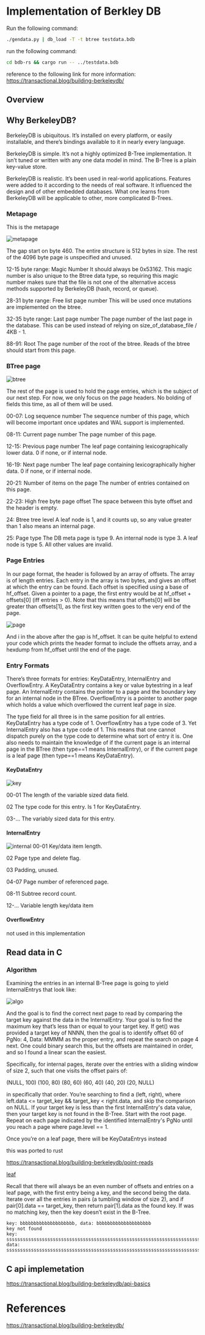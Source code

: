 # Implementation of Berkley DB

Run the following command:

```bash
./gendata.py | db_load -T -t btree testdata.bdb
```

run the following command:
```bash
cd bdb-rs && cargo run -- ../testdata.bdb
```

reference to the following link for more information: https://transactional.blog/building-berkeleydb/


## Overview
## Why BerkeleyDB?
BerkeleyDB is ubiquitous. It’s installed on every platform, or easily installable, and there’s bindings available to it in nearly every language.

BerkeleyDB is simple. It’s not a highly optimized B-Tree implementation. 
It isn’t tuned or written with any one data model in mind. The B-Tree is a 
plain key-value store.


BerkeleyDB is realistic. It’s been used in real-world applications. 
Features were added to it according to the needs of real software. 
It influenced the design and of other embedded databases. What one learns 
from BerkeleyDB will be applicable to other, more complicated B-Trees.

### Metapage 

This is the metapage

![metapage](./metapage.jpeg)

The gap start on byte 460.
The entire structure is 512 bytes in size. 
The rest of the 4096 byte page is unspecified and unused. 

12-15 byte range: Magic Number
It should always be 0x53162. This magic number is also unique to the Btree data type, so requiring this magic number makes sure that the file is not one of the alternative access methods supported by BerkeleyDB (hash, record, or queue).

28-31 byte range: Free list page number
This will be used once mutations are implemented on the btree.

32-35 byte range: Last page number
The page number of the last page in the database. This can be used instead of relying on size_of_database_file / 4KB - 1.

88-91: Root
The page number of the root of the btree. Reads of the btree should start from this page.


### BTree page

![btree](./btree.jpeg)

The rest of the page is used to hold the page entries, which is the subject of our next step. For now, we only focus on the page headers. No bolding of fields this time, as all of them will be used.

00-07: Log sequence number
The sequence number of this page, which will become important once updates and WAL support is implemented.

08-11: Current page number
The page number of this page.

12-15: Previous page number
The leaf page containing lexicographically lower data. 0 if none, or if internal node.

16-19: Next page number
The leaf page containing lexicographically higher data. 0 if none, or if internal node.

20-21: Number of items on the page
The number of entries contained on this page.

22-23: High free byte page offset
The space between this byte offset and the header is empty.

24: Btree tree level
A leaf node is 1, and it counts up, so any value greater than 1 also means an internal page.

25: Page type
The DB meta page is type 9. An internal node is type 3. A leaf node is type 5. All other values are invalid.


### Page Entries
In our page format, the header is followed by an array of offsets. The array is of length entries. Each entry in the array is two bytes, and gives an offset at which the entry can be found. Each offset is specified using a base of hf_offset. Given a pointer to a page, the first entry would be at hf_offset + offsets[0] (iff entries > 0).
Note that this means that offsets[0] will be greater than offsets[1], as the first key written goes to the very end of the page.

![page](./page.jpeg)

And i in the above after the gap is hf_offset.
It can be quite helpful to extend your code which prints the header format to include the offsets array, and a hexdump from hf_offset until the end of the page.


### Entry Formats

There’s three formats for entries: KeyDataEntry, InternalEntry and OverflowEntry. A KeyDataEntry contains a key or value bytestring in a leaf page. An InternalEntry contains the pointer to a page and the boundary key for an internal node in the BTree. OverflowEntry is a pointer to another page which holds a value which overflowed the current leaf page in size.

The type field for all three is in the same position for all entries. KeyDataEntry has a type code of 1. OverflowEntry has a type code of 3. Yet InternalEntry also has a type code of 1. This means that one cannot dispatch purely on the type code to determine what sort of entry it is. One also needs to maintain the knowledge of if the current page is an internal page in the BTree (then type==1 means InternalEntry), or if the current page is a leaf page (then type==1 means KeyDataEntry).

#### KeyDataEntry
![key](./key.jpeg)

00-01
The length of the variable sized data field.

02
The type code for this entry. Is 1 for KeyDataEntry.

03-…​
The variably sized data for this entry.

#### InternalEntry
![internal](./internal.jpeg)
00-01
Key/data item length.

02
Page type and delete flag.

03
Padding, unused.

04-07
Page number of referenced page.

08-11
Subtree record count.

12-…​
Variable length key/data item

#### OverflowEntry
not used in this implementation


## Read data in C 
### Algorithm

Examining the entries in an internal B-Tree page is 
going to yield InternalEntrys that look like:

![algo](algo1.jpeg)

And the goal is to find the correct next page to read by comparing the target key against the data in the InternalEntry. Your goal is to find the maximum key that’s less than or equal to your target key. If get() was provided a target key of NNNN, then the goal is to identify offset 60 of PgNo: 4, Data: MMMM as the proper entry, and repeat the search on page 4 next. One could binary search this, but the offsets are maintained in order, and so I found a linear scan the easiest.

Specifically, for internal pages, iterate over the entries with a sliding window of size 2, such that one visits the offset pairs of:

(NULL, 100)
(100, 80)
(80, 60)
(60, 40)
(40, 20)
(20, NULL)

in specifically that order. You’re searching to find a (left, right), where left.data <= target_key && target_key < right.data, and skip the comparison on NULL. If your target key is less than the first InternalEntry's data value, then your target key is not found in the B-Tree. Start with the root page. Repeat on each page indicated by the identified InternalEntry's PgNo until you reach a page where page.level == 1.

Once you’re on a leaf page, there will be KeyDataEntrys instead

this was ported to rust

https://transactional.blog/building-berkeleydb/point-reads

[leaf](./algo2.jpeg)

Recall that there will always be an even number of offsets and entries on a leaf page, with the first entry being a key, and the second being the data. Iterate over all the entries in pairs (a tumbling window of size 2), and if pair[0].data == target_key, then return pair[1].data as the found key. If was no matching key, then the key doesn’t exist in the B-Tree.


```
key: bbbbbbbbbbbbbbbbbbbb, data: bbbbbbbbbbbbbbbbbbbb
key not found
key: ssssssssssssssssssssssssssssssssssssssssssssssssssssssssssssssssssssssssssssssssssssssssssssssssssssssssssssssssssssssssssssssssssssssssssssssssssssssssssssssssssssssssssssssssssssssssssssssssssssssssssssssssssssssssssssssssssssssssssssssssssssssssssssssssssssssssssssssssssssssssssssssssssssssssssssssssssssssssssssssssssssssssssssssssssssssssssssssssssssssss, data: ssssssssssssssssssssssssssssssssssssssssssssssssssssssssssssssssssssssssssssssssssssssssssssssssssssssssssssssssssssssssssssssssssssssssssssssssssssssssssssssssssssssssssssssssssssssssssssssssssssssssssssssssssssssssssssssssssssssssssssssssssssssssssssssssssssssssssssssssssssssssssssssssssssssssssssssssssssssssssssssssssssssssssssssssssssssssssssssssssssssss

```

## C api implemetation

https://transactional.blog/building-berkeleydb/api-basics
# References

https://transactional.blog/building-berkeleydb/
